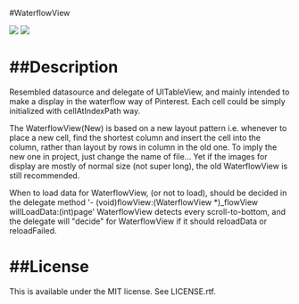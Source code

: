 #WaterflowView 

<img src="https://github.com/aceisScope/WaterflowView/raw/master/screenshot.png"/>  
<img src="https://github.com/aceisScope/WaterflowView/raw/master/screenshot2.png"/> 

##Description
===
Resembled datasource and delegate of UITableView, and mainly intended to make a display in the waterflow way of Pinterest. 
Each cell could be simply initialized with cellAtIndexPath way.

The WaterflowView(New) is based on a new layout pattern i.e. whenever to place a new cell, find the shortest column and insert the cell into the column, rather than layout by rows in column in the old one. To imply the new one in project, just change the name of file...
Yet if the images for display are mostly of normal size (not super long), the old WaterflowView is still recommended.

When to load data for WaterflowView, (or not to load), should be decided in the delegate method '- (void)flowView:(WaterflowView *)_flowView willLoadData:(int)page'
WaterflowView detects every scroll-to-bottom, and the delegate will "decide" for WaterflowView if it should reloadData or reloadFailed. 

##License
===
This is available under the MIT license. See LICENSE.rtf.
 
